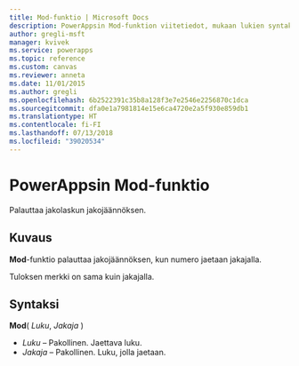 ```yaml
---
title: Mod-funktio | Microsoft Docs
description: PowerAppsin Mod-funktion viitetiedot, mukaan lukien syntaksi ja esimerkkejä
author: gregli-msft
manager: kvivek
ms.service: powerapps
ms.topic: reference
ms.custom: canvas
ms.reviewer: anneta
ms.date: 11/01/2015
ms.author: gregli
ms.openlocfilehash: 6b2522391c35b8a128f3e7e2546e2256870c1dca
ms.sourcegitcommit: dfa0e1a7981814e15e6ca4720e2a5f930e859db1
ms.translationtype: HT
ms.contentlocale: fi-FI
ms.lasthandoff: 07/13/2018
ms.locfileid: "39020534"
---
```

# <a name="mod-function-in-powerapps"></a>PowerAppsin Mod-funktio
Palauttaa jakolaskun jakojäännöksen.

## <a name="description"></a>Kuvaus
**Mod**-funktio palauttaa jakojäännöksen, kun numero jaetaan jakajalla.

Tuloksen merkki on sama kuin jakajalla.

## <a name="syntax"></a>Syntaksi
**Mod**( *Luku*, *Jakaja* )

* *Luku* – Pakollinen. Jaettava luku.
* *Jakaja* – Pakollinen.  Luku, jolla jaetaan.

